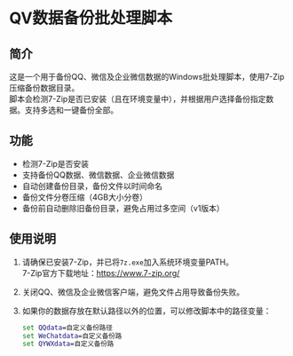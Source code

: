   # QV数据备份批处理脚本

## 简介
这是一个用于备份QQ、微信及企业微信数据的Windows批处理脚本，使用7-Zip压缩备份数据目录。  
脚本会检测7-Zip是否已安装（且在环境变量中），并根据用户选择备份指定数据。支持多选和一键备份全部。

## 功能
- 检测7-Zip是否安装  
- 支持备份QQ数据、微信数据、企业微信数据  
- 自动创建备份目录，备份文件以时间命名  
- 备份文件分卷压缩（4GB大小分卷）  
- 备份前自动删除旧备份目录，避免占用过多空间（v1版本）  

## 使用说明
1. 请确保已安装7-Zip，并已将`7z.exe`加入系统环境变量PATH。  
   7-Zip官方下载地址：https://www.7-zip.org/  

2. 关闭QQ、微信及企业微信客户端，避免文件占用导致备份失败。  

3. 如果你的数据存放在默认路径以外的位置，可以修改脚本中的路径变量：  
   ```bat
   set QQdata=自定义备份路径
   set WeChatdata=自定义备份路
   set QYWXdata=自定义备份路
